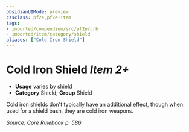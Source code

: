 ```yaml
---
obsidianUIMode: preview
cssclass: pf2e,pf2e-item
tags:
- imported/compendium/src/pf2e/crb
- imported/item/category/shield
aliases: ["Cold Iron Shield"]
---
```

# Cold Iron Shield *Item 2+*  

- **Usage** varies by shield
- **Category** Shield; **Group** Shield 

Cold iron shields don't typically have an additional effect, though when used for a shield bash, they are cold iron weapons.

*Source: Core Rulebook p. 586*